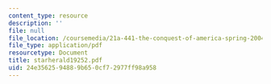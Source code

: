 ```yaml
---
content_type: resource
description: ''
file: null
file_location: /coursemedia/21a-441-the-conquest-of-america-spring-2004/24e3562594889b650cf72977ff98a958_starherald19252.pdf
file_type: application/pdf
resourcetype: Document
title: starherald19252.pdf
uid: 24e35625-9488-9b65-0cf7-2977ff98a958
---
```

